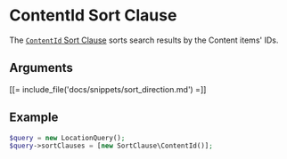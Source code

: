 # ContentId Sort Clause

The [`ContentId` Sort Clause](https://github.com/ibexa/core/blob/main/src/contracts/Repository/Values/Content/Query/SortClause/ContentId.php)
sorts search results by the Content items' IDs.

## Arguments

[[= include_file('docs/snippets/sort_direction.md') =]]

## Example

``` php
$query = new LocationQuery();
$query->sortClauses = [new SortClause\ContentId()];
```
